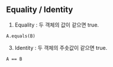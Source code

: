 ## Equality / Identity
1. Equality : 두 객체의 값이 같으면 true.

```
A.equals(B)
```

3. Identity : 두 객체의 주솟값이 같으면 true.

```
A == B
```
